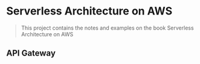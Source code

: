 # Serverless Architecture on AWS

> This project contains the notes and examples on the book Serverless Architecture on AWS

## API Gateway
